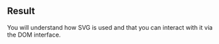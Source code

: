 ## Result
You will understand how SVG is used and that you can interact with it via the DOM interface.